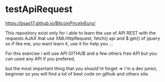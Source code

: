 # testApiRequest

https://bsao17.github.io/BitcoinPriceInEuro/

This repository exist only for i able to learn the use of API REST with the requests AJAX that use XMLHttpRequest, fetch() api and $.get() of jquery so if like me, you want learn it, use it for help you ... 

For this exercise i will use API GITHUB and a few others free API  but you can used any API if you prefered,

but the most important thing that you should'nt forget  => i'm a dev junior, beginner so you will find a lot of best code on github and others site.
